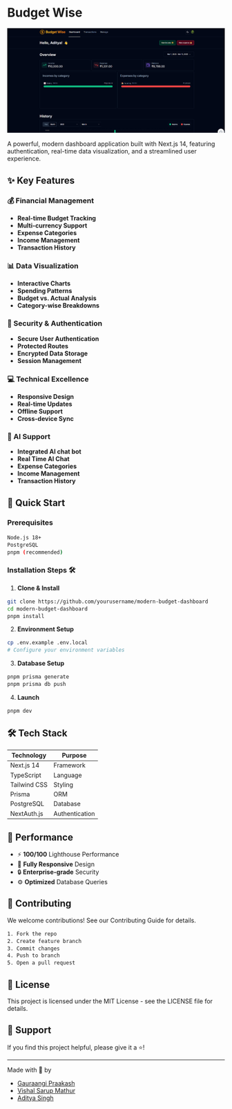 
# Budget Wise

<img src="https://raw.githubusercontent.com/TheGuyCheese/budget-wise/refs/heads/main/dashboard.png" />

A powerful, modern dashboard application built with Next.js 14, featuring authentication, real-time data visualization, and a streamlined user experience.

## ✨ Key Features

### 💰 Financial Management
- **Real-time Budget Tracking**
- **Multi-currency Support**
- **Expense Categories**
- **Income Management**
- **Transaction History**

### 📊 Data Visualization
- **Interactive Charts**
- **Spending Patterns**
- **Budget vs. Actual Analysis**
- **Category-wise Breakdowns**

### 🔐 Security & Authentication
- **Secure User Authentication**
- **Protected Routes**
- **Encrypted Data Storage**
- **Session Management**

### 💻 Technical Excellence
- **Responsive Design**
- **Real-time Updates**
- **Offline Support**
- **Cross-device Sync**

### 🤖 AI Support
- **Integrated AI chat bot**
- **Real Time AI Chat**
- **Expense Categories**
- **Income Management**
- **Transaction History**


## 🚀 Quick Start

### Prerequisites
```bash
Node.js 18+
PostgreSQL
pnpm (recommended)
```

### Installation Steps 🛠️

1. **Clone & Install**
```bash
git clone https://github.com/yourusername/modern-budget-dashboard
cd modern-budget-dashboard
pnpm install
```

2. **Environment Setup**
```bash
cp .env.example .env.local
# Configure your environment variables
```

3. **Database Setup**
```bash
pnpm prisma generate
pnpm prisma db push
```

4. **Launch**
```bash
pnpm dev
```

## 🛠️ Tech Stack

| Technology | Purpose |
|------------|---------|
| Next.js 14 | Framework |
| TypeScript | Language |
| Tailwind CSS | Styling |
| Prisma | ORM |
| PostgreSQL | Database |
| NextAuth.js | Authentication |

## 🌟 Performance

- ⚡️ **100/100** Lighthouse Performance
- 📱 **Fully Responsive** Design
- 🔒 **Enterprise-grade** Security
- ⚙️ **Optimized** Database Queries

## 🤝 Contributing

We welcome contributions! See our Contributing Guide for details.

```bash
1. Fork the repo
2. Create feature branch
3. Commit changes
4. Push to branch
5. Open a pull request
```

## 📄 License

This project is licensed under the MIT License - see the LICENSE file for details.

## 💖 Support

If you find this project helpful, please give it a ⭐️!

---


Made with 💖 by 
- [Gauraangi Praakash](https://github.com/dinasquare)
- [Vishal Sarup Mathur](https://github.com/vishalmathur01)
- [Aditya Singh](https://github.com/TheGuyCheese)

</div>

